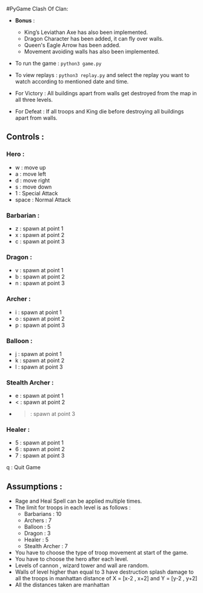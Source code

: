 #PyGame Clash Of Clan:

- **Bonus** :
    - King’s Leviathan Axe has also been implemented.
    - Dragon Character has been added, it can fly over walls.
    - Queen's Eagle Arrow has been added.
    - Movement avoiding walls has also been implemented.

- To run the game : `python3 game.py`
- To view replays : `python3 replay.py`  and select the replay you want to watch according to mentioned date and time.
- For Victory : All buildings apart from walls get destroyed from the map in all three levels.
- For Defeat : If all troops and King die before destroying all buildings apart from walls.

## Controls :

### Hero :

- w : move up
- a : move left
- d : move right
- s : move down
- 1 : Special Attack
- space : Normal Attack

### Barbarian :

- z : spawn at point 1
- x : spawn at point 2
- c : spawn at point 3

### Dragon :

- v : spawn at point 1
- b : spawn at point 2
- n : spawn at point 3

### Archer :

- i : spawn at point 1
- o : spawn at point 2
- p : spawn at point 3

### Balloon :

- j : spawn at point 1
- k : spawn at point 2
- l : spawn at point 3

### Stealth Archer :

- e : spawn at point 1
- < : spawn at point 2
- > : spawn at point 3

### Healer : 
- 5 : spawn at point 1
- 6 : spawn at point 2
- 7 : spawn at point 3


q : Quit Game

## Assumptions :

- Rage and Heal Spell can be applied multiple times.
- The limit for troops in each level is as follows :
    - Barbarians : 10
    - Archers : 7
    - Balloon : 5
    - Dragon : 3
    - Healer : 5
    - Stealth Archer : 7
- You have to choose the type of troop movement at start of the game.
- You have to choose the hero after each level.
- Levels of cannon , wizard tower and wall are random.
- Walls of level higher than equal to 3 have destruction splash damage to all the troops in manhattan distance of X = [x-2 , x+2] and  Y = [y-2 , y+2]
- All the distances taken are manhattan
